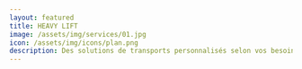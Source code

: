 ```yaml
---
layout: featured
title: HEAVY LIFT
image: /assets/img/services/01.jpg
icon: /assets/img/icons/plan.png
description: Des solutions de transports personnalisés selon vos besoins
---
```

